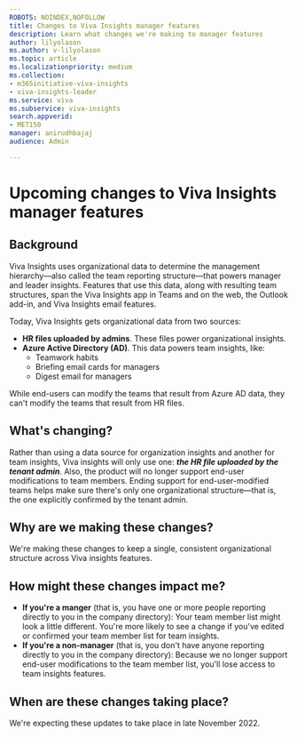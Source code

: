 ```yaml
---
ROBOTS: NOINDEX,NOFOLLOW
title: Changes to Viva Insights manager features
description: Learn what changes we're making to manager features
author: lilyolason
ms.author: v-lilyolason
ms.topic: article
ms.localizationpriority: medium 
ms.collection: 
- m365initiative-viva-insights 
- viva-insights-leader
ms.service: viva 
ms.subservice: viva-insights 
search.appverid: 
- MET150 
manager: anirudhbajaj
audience: Admin

---
```


# Upcoming changes to Viva Insights manager features

## Background

Viva Insights uses organizational data to determine the management hierarchy—also called the team reporting structure—that powers manager and leader insights. Features that use this data, along with resulting team structures, span the Viva Insights app in Teams and on the web, the Outlook add-in, and Viva Insights email features.

Today, Viva Insights gets organizational data from two sources: 

* **HR files uploaded by admins**. These files power organizational insights.
* **Azure Active Directory (AD)**. This data powers team insights, like:
    * Teamwork habits
    * Briefing email cards for managers
    * Digest email for managers

While end-users can modify the teams that result from Azure AD data, they can't modify the teams that result from HR files.

## What's changing?

Rather than using a data source for organization insights and another for team insights, Viva insights will only use one: ***the HR file uploaded by the tenant admin***. Also, the product will no longer support end-user modifications to team members. Ending support for end-user-modified teams helps make sure there's only one organizational structure—that is, the one explicitly confirmed by the tenant admin.

## Why are we making these changes?

We're making these changes to keep a single, consistent organizational structure across Viva insights features.

## How might these changes impact me?

* **If you're a manger** (that is, you have one or more people reporting directly to you in the company directory): Your team member list might look a little different. You're more likely to see a change if you've edited or confirmed your team member list for team insights.
* **If you're a non-manager** (that is, you don't have anyone reporting directly to you in the company directory): Because we no longer support end-user modifications to the team member list, you'll lose access to team insights features.

## When are these changes taking place?

We're expecting these updates to take place in late November 2022.

 
